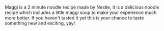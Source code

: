 Maggi is a 2 minute noodle recipe made by Nestle, it is a delicious noodle recipe which includes a little maggi soup to make your experience much more better. If you haven't tasted it yet this is your chance to taste something new and exciting, yay!